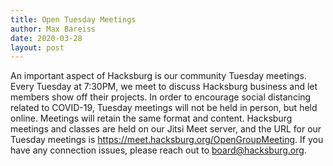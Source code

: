 ```yaml
---
title: Open Tuesday Meetings
author: Max Bareiss
date: 2020-03-28
layout: post
---
```


An important aspect of Hacksburg is our community Tuesday meetings. Every Tuesday at 7:30PM, we meet to discuss Hacksburg business and let members show off their projects.
In order to encourage social distancing related to COVID-19, Tuesday meetings will not be held in person, but held online. Meetings will retain the same format and content.
Hacksburg meetings and classes are held on our Jitsi Meet server, and the URL for our Tuesday meetings is <https://meet.hacksburg.org/OpenGroupMeeting>.
If you have any connection issues, please reach out to [board@hacksburg.org](mailto:board@hacksburg.org).